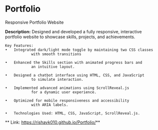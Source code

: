 # Portfolio
Responsive Portfolio Website

**Description:** Designed and developed a fully responsive, interactive portfolio website to showcase skills, projects, and achievements.

	Key Features:
	•	Integrated dark/light mode toggle by maintaining two CSS classes 
                with smooth transitions
		
	•	Enhanced the Skills section with animated progress bars and 
                an intuitive layout.
		
	•	Designed a chatbot interface using HTML, CSS, and JavaScript 
                to simulate interaction.
		
	•	Implemented advanced animations using ScrollReveal.js 
                for a dynamic user experience.
		
	•	Optimized for mobile responsiveness and accessibility 
                with ARIA labels.
		
	•	Technologies Used: HTML, CSS, JavaScript, ScrollReveal.js.

** Link: 	https://rishavk010.github.io/Portfolio/**
